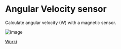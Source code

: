 # Angular Velocity sensor

Calculate angular velocity (W) with a magnetic sensor.


![image](https://github.com/user-attachments/assets/aeaa6198-8cc6-4596-9123-6d150e7d2619)

[Worki](https://wokwi.com/projects/435450863948343297)
